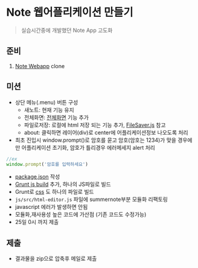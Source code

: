 # Note 웹어플리케이션 만들기 

> 실습시간중에 개발했던 Note App 고도화 

## 준비

1. [Note Webapp](https://github.com/advanced-webapps-class/note-webapp) clone 

## 미션

* 상단 메뉴(.menu) 버튼 구성
  * 새노트: 현재 기능 유지
  * 전체화면: [전체화면](http://www.sitepoint.com/html5-full-screen-api/) 기능 추가 
  * 파일로저장: 로컬에 html 저장 되는 기능 추가, [FileSaver.js](https://github.com/eligrey/FileSaver.js) 참고
  * about: 클릭하면 레이어(div)로 center에 어플리케이션정보 나오도록 처리
* 최초 진입시 window.prompt()로 암호를 묻고 암호(암호는 1234)가 맞을 경우에만 어플리케이션 초기화, 암호가 틀리경우 에러메세지 alert 처리  
```javascript
//ex
window.prompt('암호를 입력하세요')
```
* [package.json](http://begin.js.org/nodejs/npm.html) 작성
* [Grunt js build](https://github.com/advanced-webapps-class/grunt-test) 추가, 하나의 JS파일로 빌드 
* Grunt로 [css](https://github.com/gruntjs/grunt-contrib-cssmin) 도 하나의 파일로 빌드 
* `js/src/html-editor.js` 파일에 summernote부분 모듈화 리팩토링
* javascript 에러가 발생하면 안됨
* 모듈화,재사용성 높은 코드에 가산점 (기존 코드도 수정가능)
* 25일 0시 까지 제출  


## 제출

* 결과물을 zip으로 압축후 메일로 제출
